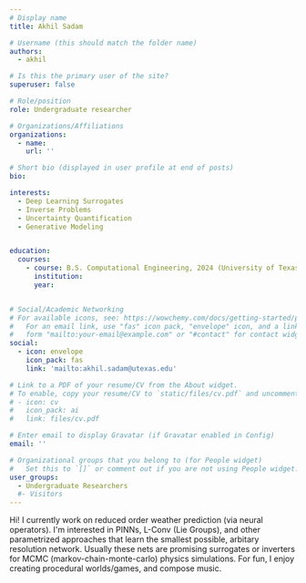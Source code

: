 ```yaml
---
# Display name
title: Akhil Sadam

# Username (this should match the folder name)
authors:
  - akhil

# Is this the primary user of the site?
superuser: false

# Role/position
role: Undergraduate researcher

# Organizations/Affiliations
organizations:
  - name:
    url: ''

# Short bio (displayed in user profile at end of posts)
bio: 

interests:
  - Deep Learning Surrogates
  - Inverse Problems
  - Uncertainty Quantification
  - Generative Modeling


education:
  courses:
    - course: B.S. Computational Engineering, 2024 (University of Texas at Austin)
      institution: 
      year: 


# Social/Academic Networking
# For available icons, see: https://wowchemy.com/docs/getting-started/page-builder/#icons
#   For an email link, use "fas" icon pack, "envelope" icon, and a link in the
#   form "mailto:your-email@example.com" or "#contact" for contact widget.
social:
  - icon: envelope
    icon_pack: fas
    link: 'mailto:akhil.sadam@utexas.edu'

# Link to a PDF of your resume/CV from the About widget.
# To enable, copy your resume/CV to `static/files/cv.pdf` and uncomment the lines below.
# - icon: cv
#   icon_pack: ai
#   link: files/cv.pdf

# Enter email to display Gravatar (if Gravatar enabled in Config)
email: ''

# Organizational groups that you belong to (for People widget)
#   Set this to `[]` or comment out if you are not using People widget.
user_groups:
  - Undergraduate Researchers
  #- Visitors
---
```


Hi! I currently work on reduced order weather prediction (via neural operators). I'm interested in PINNs, L-Conv (Lie Groups), and other parametrized approaches that learn the smallest possible, arbitary resolution network. Usually these nets are promising surrogates or inverters for MCMC (markov-chain-monte-carlo) physics simulations. For fun, I enjoy creating procedural worlds/games, and compose music.

